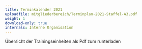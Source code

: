 ```yaml
---
title: Terminkalender 2021
uploadfile: mitgliederbereich/Terminplan-2021-Staffel-A3.pdf
weight: 1
download-only: true
internals: Interne Organisation
---
```


Übersicht der Trainingseinheiten als Pdf zum runterladen